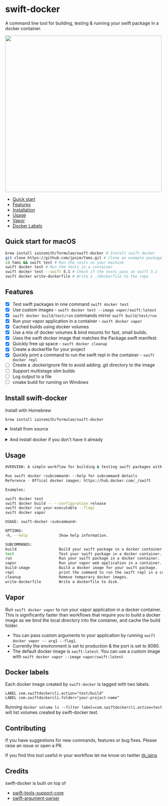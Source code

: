 # swift-docker

A command line tool for building, testing & running your swift package in a docker container.

<img src="https://s3.eu-west-2.amazonaws.com/iainpublicgifs/swift-docker-small.gif" width="500">

* [Quick start](#quick-start-for-macOS)
* [Features](#Features)
* [Installation](#Install-swift-docker)
* [Usage](#Usage)
* [Vapor](#Vapor)
* [Docker Labels](#docker-labels)

## Quick start for macOS

```sh
brew install iainsmith/formulae/swift-docker # Install swift docker
git clone https://github.com/jpsim/Yams.git # Clone an example package
cd Yams && swift test # Run the tests on your machine
swift docker test # Run the tests in a container
swift docker test --swift 5.1 # Check if the tests pass on swift 5.1
swift docker write-dockerfile # Write a ./Dockerfile to the repo
```

## Features

* [x] Test swift packages in one command `swift docker test`
* [x] Use custom images - `swift docker test --image vapor/swift:latest`
* [x] `swift docker build/test/run` commands mirror `swift build/test/run`
* [x] Run your vapor application in a container - `swift docker vapor`
* [x] Cached builds using docker volumes
* [x] Use a mix of docker volumes & bind mounts for fast, small builds.
* [x] Uses the swift docker image that matches the Package.swift manifest.
* [x] Quickly free up space - `swift docker cleanup`
* [x] Create a dockerfile for your project
* [x] Quickly print a command to run the swift repl in the container - `swift docker repl`
* [ ] Create a .dockerignore file to avoid adding .git directory to the image
* [ ] Support multistage slim builds
* [ ] Log output to a file
* [ ] cmake build for running on Windows

## Install swift-docker

Install with Homebrew
```sh
brew install iainsmith/formulae/swift-docker
```
<details>
<summary>
Install from source
</summary>
<pre>
> git clone https://github.com/iainsmith/swift-docker-cli.git
> cd swift-docker
> swift build -c release --disable-sandbox
# copy the binary to somewhere in your path.
> cp ./.build/release/swift-docker ~/bin
</pre>
</details>
</br>

<details>
<summary>
And install docker if you don't have it already
</summary>

* Download the [Docker Mac App](https://www.docker.com/docker-mac).
* Or alternatively install via homebrew `brew cask install docker`
</details>

## Usage

```bash
OVERVIEW: A simple workflow for building & testing swift packages with docker

Run swift docker <subcommand> --help for subcommand details
Reference - Offical docker images: https://hub.docker.com/_/swift

Examples:

swift docker test
swift docker build -- --configuration release
swift docker run your-executable --flag1
swift docker vapor

USAGE: swift-docker <subcommand>

OPTIONS:
-h, --help              Show help information.

SUBCOMMANDS:
build                   Build your swift package in a docker container.
test                    Test your swift package in a docker container.
run                     Run your swift package in a docker container.
vapor                   Run your vapor web application in a container.
build-image             Build a docker image for your swift package.
repl                    print the command to run the swift repl in a container.
cleanup                 Remove temporary docker images.
write-dockerfile        Write a dockerfile to disk.
```

## Vapor

Run `swift docker vapor` to run your vapor application in a docker container. This is significantly faster than workflows that require you
to build a docker image as we bind the local directory into the container, and cache the build folder.

* You can pass custom arguments to your application by running `swift docker vapor -- arg1 --flag1`.
* Currently the environment is set to production & the port is set to 8080.
* The default docker image is `swift:latest`. You can use a custom image with `swift docker vapor --image vapor/swift:latest`

## Docker labels

Each docker image created by `swift-docker` is tagged with two labels.

```
LABEL com.swiftdockercli.action="test/build"
LABEL com.swiftdockercli.folder="your-project-name"
```

Running `docker volume ls --filter label=com.swiftdockercli.action=test` will list volumes created by swift-docker test.

## Contributing

If you have suggestions for new commands, features or bug fixes. Please raise an issue or open a PR.

If you find this tool useful in your workflow let me know on twitter [@_iains](https://twitter.com/_iains)

## Credits

swift-docker is built on top of

* [swift-tools-support-core](https://github.com/apple/swift-tools-support-core)
* [swift-argument-parser](https://github.com/apple/swift-argument-parser)

